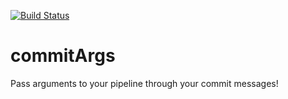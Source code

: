 [![Build Status](http://jenkins.h0bbs.com/buildStatus/icon?job=commitArgs/master)](http://jenkins.h0bbs.com/job/commitArgs/job/master/)

# commitArgs

Pass arguments to your pipeline through your commit messages!
